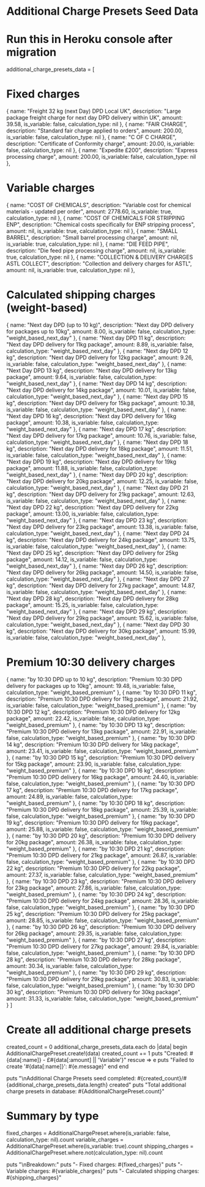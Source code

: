 # Additional Charge Presets Seed Data
# Run this in Heroku console after migration

additional_charge_presets_data = [
  # Fixed charges
  {
    name: "Freight 32 kg (next Day) DPD Local UK",
    description: "Large package freight charge for next day DPD delivery within UK",
    amount: 39.58,
    is_variable: false,
    calculation_type: nil
  },
  {
    name: "FAIR CHARGE",
    description: "Standard fair charge applied to orders",
    amount: 200.00,
    is_variable: false,
    calculation_type: nil
  },
  {
    name: "C OF C CHARGE",
    description: "Certificate of Conformity charge",
    amount: 20.00,
    is_variable: false,
    calculation_type: nil
  },
  {
    name: "Expedite £200",
    description: "Express processing charge",
    amount: 200.00,
    is_variable: false,
    calculation_type: nil
  },

  # Variable charges
  {
    name: "COST OF CHEMICALS",
    description: "Variable cost for chemical materials - updated per order",
    amount: 2778.60,
    is_variable: true,
    calculation_type: nil
  },
  {
    name: "COST OF CHEMICALS FOR STRIPPING ENP",
    description: "Chemical costs specifically for ENP stripping process",
    amount: nil,
    is_variable: true,
    calculation_type: nil
  },
  {
    name: "SMALL BARREL",
    description: "Small barrel processing charge",
    amount: nil,
    is_variable: true,
    calculation_type: nil
  },
  {
    name: "DIE FEED PIPE",
    description: "Die feed pipe processing charge",
    amount: nil,
    is_variable: true,
    calculation_type: nil
  },
  {
    name: "COLLECTION & DELIVERY CHARGES ASTL COLLECT",
    description: "Collection and delivery charges for ASTL",
    amount: nil,
    is_variable: true,
    calculation_type: nil
  },

  # Calculated shipping charges (weight-based)
  {
    name: "Next day DPD (up to 10 kg)",
    description: "Next day DPD delivery for packages up to 10kg",
    amount: 8.00,
    is_variable: false,
    calculation_type: "weight_based_next_day"
  },
  {
    name: "Next day DPD 11 kg",
    description: "Next day DPD delivery for 11kg package",
    amount: 8.89,
    is_variable: false,
    calculation_type: "weight_based_next_day"
  },
  {
    name: "Next day DPD 12 kg",
    description: "Next day DPD delivery for 12kg package",
    amount: 9.26,
    is_variable: false,
    calculation_type: "weight_based_next_day"
  },
  {
    name: "Next Day DPD 13 kg",
    description: "Next day DPD delivery for 13kg package",
    amount: 9.64,
    is_variable: false,
    calculation_type: "weight_based_next_day"
  },
  {
    name: "Next day DPD 14 kg",
    description: "Next day DPD delivery for 14kg package",
    amount: 10.01,
    is_variable: false,
    calculation_type: "weight_based_next_day"
  },
  {
    name: "Next day DPD 15 kg",
    description: "Next day DPD delivery for 15kg package",
    amount: 10.38,
    is_variable: false,
    calculation_type: "weight_based_next_day"
  },
  {
    name: "Next day DPD 16 kg",
    description: "Next day DPD delivery for 16kg package",
    amount: 10.38,
    is_variable: false,
    calculation_type: "weight_based_next_day"
  },
  {
    name: "Next day DPD 17 kg",
    description: "Next day DPD delivery for 17kg package",
    amount: 10.76,
    is_variable: false,
    calculation_type: "weight_based_next_day"
  },
  {
    name: "Next day DPD 18 kg",
    description: "Next day DPD delivery for 18kg package",
    amount: 11.51,
    is_variable: false,
    calculation_type: "weight_based_next_day"
  },
  {
    name: "Next day DPD 19 kg",
    description: "Next day DPD delivery for 19kg package",
    amount: 11.88,
    is_variable: false,
    calculation_type: "weight_based_next_day"
  },
  {
    name: "Next day DPD 20 kg",
    description: "Next day DPD delivery for 20kg package",
    amount: 12.25,
    is_variable: false,
    calculation_type: "weight_based_next_day"
  },
  {
    name: "Next day DPD 21 kg",
    description: "Next day DPD delivery for 21kg package",
    amount: 12.63,
    is_variable: false,
    calculation_type: "weight_based_next_day"
  },
  {
    name: "Next day DPD 22 kg",
    description: "Next day DPD delivery for 22kg package",
    amount: 13.00,
    is_variable: false,
    calculation_type: "weight_based_next_day"
  },
  {
    name: "Next day DPD 23 kg",
    description: "Next day DPD delivery for 23kg package",
    amount: 13.38,
    is_variable: false,
    calculation_type: "weight_based_next_day"
  },
  {
    name: "Next day DPD 24 kg",
    description: "Next day DPD delivery for 24kg package",
    amount: 13.75,
    is_variable: false,
    calculation_type: "weight_based_next_day"
  },
  {
    name: "Next day DPD 25 kg",
    description: "Next day DPD delivery for 25kg package",
    amount: 14.12,
    is_variable: false,
    calculation_type: "weight_based_next_day"
  },
  {
    name: "Next day DPD 26 kg",
    description: "Next day DPD delivery for 26kg package",
    amount: 14.50,
    is_variable: false,
    calculation_type: "weight_based_next_day"
  },
  {
    name: "Next day DPD 27 kg",
    description: "Next day DPD delivery for 27kg package",
    amount: 14.87,
    is_variable: false,
    calculation_type: "weight_based_next_day"
  },
  {
    name: "Next day DPD 28 kg",
    description: "Next day DPD delivery for 28kg package",
    amount: 15.25,
    is_variable: false,
    calculation_type: "weight_based_next_day"
  },
  {
    name: "Next day DPD 29 kg",
    description: "Next day DPD delivery for 29kg package",
    amount: 15.62,
    is_variable: false,
    calculation_type: "weight_based_next_day"
  },
  {
    name: "Next day DPD 30 kg",
    description: "Next day DPD delivery for 30kg package",
    amount: 15.99,
    is_variable: false,
    calculation_type: "weight_based_next_day"
  },

  # Premium 10:30 delivery charges
  {
    name: "by 10:30 DPD up to 10 kg",
    description: "Premium 10:30 DPD delivery for packages up to 10kg",
    amount: 19.48,
    is_variable: false,
    calculation_type: "weight_based_premium"
  },
  {
    name: "by 10:30 DPD 11 kg",
    description: "Premium 10:30 DPD delivery for 11kg package",
    amount: 21.92,
    is_variable: false,
    calculation_type: "weight_based_premium"
  },
  {
    name: "by 10:30 DPD 12 kg",
    description: "Premium 10:30 DPD delivery for 12kg package",
    amount: 22.42,
    is_variable: false,
    calculation_type: "weight_based_premium"
  },
  {
    name: "by 10:30 DPD 13 kg",
    description: "Premium 10:30 DPD delivery for 13kg package",
    amount: 22.91,
    is_variable: false,
    calculation_type: "weight_based_premium"
  },
  {
    name: "by 10:30 DPD 14 kg",
    description: "Premium 10:30 DPD delivery for 14kg package",
    amount: 23.41,
    is_variable: false,
    calculation_type: "weight_based_premium"
  },
  {
    name: "by 10:30 DPD 15 kg",
    description: "Premium 10:30 DPD delivery for 15kg package",
    amount: 23.90,
    is_variable: false,
    calculation_type: "weight_based_premium"
  },
  {
    name: "by 10:30 DPD 16 kg",
    description: "Premium 10:30 DPD delivery for 16kg package",
    amount: 24.40,
    is_variable: false,
    calculation_type: "weight_based_premium"
  },
  {
    name: "by 10:30 DPD 17 kg",
    description: "Premium 10:30 DPD delivery for 17kg package",
    amount: 24.89,
    is_variable: false,
    calculation_type: "weight_based_premium"
  },
  {
    name: "by 10:30 DPD 18 kg",
    description: "Premium 10:30 DPD delivery for 18kg package",
    amount: 25.39,
    is_variable: false,
    calculation_type: "weight_based_premium"
  },
  {
    name: "by 10:30 DPD 19 kg",
    description: "Premium 10:30 DPD delivery for 19kg package",
    amount: 25.88,
    is_variable: false,
    calculation_type: "weight_based_premium"
  },
  {
    name: "by 10:30 DPD 20 kg",
    description: "Premium 10:30 DPD delivery for 20kg package",
    amount: 26.38,
    is_variable: false,
    calculation_type: "weight_based_premium"
  },
  {
    name: "by 10:30 DPD 21 kg",
    description: "Premium 10:30 DPD delivery for 21kg package",
    amount: 26.87,
    is_variable: false,
    calculation_type: "weight_based_premium"
  },
  {
    name: "by 10:30 DPD 22 kg",
    description: "Premium 10:30 DPD delivery for 22kg package",
    amount: 27.37,
    is_variable: false,
    calculation_type: "weight_based_premium"
  },
  {
    name: "by 10:30 DPD 23 kg",
    description: "Premium 10:30 DPD delivery for 23kg package",
    amount: 27.86,
    is_variable: false,
    calculation_type: "weight_based_premium"
  },
  {
    name: "by 10:30 DPD 24 kg",
    description: "Premium 10:30 DPD delivery for 24kg package",
    amount: 28.36,
    is_variable: false,
    calculation_type: "weight_based_premium"
  },
  {
    name: "by 10:30 DPD 25 kg",
    description: "Premium 10:30 DPD delivery for 25kg package",
    amount: 28.85,
    is_variable: false,
    calculation_type: "weight_based_premium"
  },
  {
    name: "by 10:30 DPD 26 kg",
    description: "Premium 10:30 DPD delivery for 26kg package",
    amount: 29.35,
    is_variable: false,
    calculation_type: "weight_based_premium"
  },
  {
    name: "by 10:30 DPD 27 kg",
    description: "Premium 10:30 DPD delivery for 27kg package",
    amount: 29.84,
    is_variable: false,
    calculation_type: "weight_based_premium"
  },
  {
    name: "by 10:30 DPD 28 kg",
    description: "Premium 10:30 DPD delivery for 28kg package",
    amount: 30.34,
    is_variable: false,
    calculation_type: "weight_based_premium"
  },
  {
    name: "by 10:30 DPD 29 kg",
    description: "Premium 10:30 DPD delivery for 29kg package",
    amount: 30.83,
    is_variable: false,
    calculation_type: "weight_based_premium"
  },
  {
    name: "by 10:30 DPD 30 kg",
    description: "Premium 10:30 DPD delivery for 30kg package",
    amount: 31.33,
    is_variable: false,
    calculation_type: "weight_based_premium"
  }
]

# Create all additional charge presets
created_count = 0
additional_charge_presets_data.each do |data|
  begin
    AdditionalChargePreset.create!(data)
    created_count += 1
    puts "Created: #{data[:name]} - £#{data[:amount] || 'Variable'}"
  rescue => e
    puts "Failed to create '#{data[:name]}': #{e.message}"
  end
end

puts "\nAdditional Charge Presets seed completed: #{created_count}/#{additional_charge_presets_data.length} created"
puts "Total additional charge presets in database: #{AdditionalChargePreset.count}"

# Summary by type
fixed_charges = AdditionalChargePreset.where(is_variable: false, calculation_type: nil).count
variable_charges = AdditionalChargePreset.where(is_variable: true).count
shipping_charges = AdditionalChargePreset.where.not(calculation_type: nil).count

puts "\nBreakdown:"
puts "- Fixed charges: #{fixed_charges}"
puts "- Variable charges: #{variable_charges}"
puts "- Calculated shipping charges: #{shipping_charges}"
